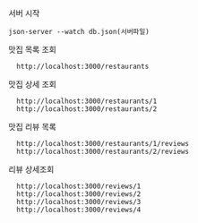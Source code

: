 서버 시작
```shell
json-server --watch db.json(서버파일)
```

맛집 목록 조회
```
  http://localhost:3000/restaurants
```

맛집 상세 조회
```
  http://localhost:3000/restaurants/1
  http://localhost:3000/restaurants/2
```

맛집 리뷰 목록
```
  http://localhost:3000/restaurants/1/reviews
  http://localhost:3000/restaurants/2/reviews
```

리뷰 상세조회
```
  http://localhost:3000/reviews/1
  http://localhost:3000/reviews/2
  http://localhost:3000/reviews/3
  http://localhost:3000/reviews/4
```
